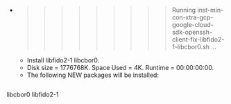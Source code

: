 * >>>>>>>>> Running inst-min-con-xtra-gcp-google-cloud-sdk-openssh-client-fix-libfido2-1-libcbor0.sh ...
  * Install libfido2-1 libcbor0.
  * Disk size = 1776768K. Space Used = 4K. Runtime = 00:00:00:00.
  * The following NEW packages will be installed:
  ```bash
libcbor0 libfido2-1
  ```
